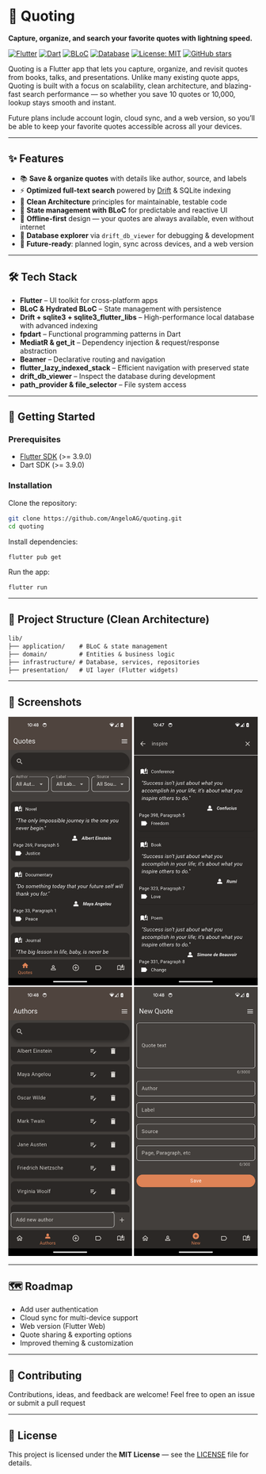 # 📖 Quoting
**Capture, organize, and search your favorite quotes with lightning speed.**

[![Flutter](https://img.shields.io/badge/Flutter-3.9+-blue?logo=flutter)](https://flutter.dev)
[![Dart](https://img.shields.io/badge/Dart-3.9+-0175C2?logo=dart)](https://dart.dev)
[![BLoC](https://img.shields.io/badge/State%20Management-BLoC-blueviolet)](https://bloclibrary.dev)
[![Database](https://img.shields.io/badge/Database-Drift%20%2B%20SQLite-orange)](https://drift.simonbinder.eu)
[![License: MIT](https://img.shields.io/badge/License-MIT-green.svg)](LICENSE)
[![GitHub stars](https://img.shields.io/github/stars/yourusername/quoting?style=social)](https://github.com/AngeloAG/Quoting)

Quoting is a Flutter app that lets you capture, organize, and revisit quotes from books, talks, and presentations.
Unlike many existing quote apps, Quoting is built with a focus on scalability, clean architecture, and blazing-fast search performance — so whether you save 10 quotes or 10,000, lookup stays smooth and instant.

Future plans include account login, cloud sync, and a web version, so you’ll be able to keep your favorite quotes accessible across all your devices.

---

## ✨ Features

- 📚 **Save & organize quotes** with details like author, source, and labels  
- ⚡ **Optimized full-text search** powered by [Drift](https://drift.simonbinder.eu/) & SQLite indexing  
- 🧩 **Clean Architecture** principles for maintainable, testable code  
- 🔄 **State management with BLoC** for predictable and reactive UI  
- 💾 **Offline-first** design — your quotes are always available, even without internet  
- 📝 **Database explorer** via `drift_db_viewer` for debugging & development  
- 🚀 **Future-ready**: planned login, sync across devices, and a web version  

---

## 🛠️ Tech Stack

- **Flutter** – UI toolkit for cross-platform apps  
- **BLoC & Hydrated BLoC** – State management with persistence  
- **Drift + sqlite3 + sqlite3_flutter_libs** – High-performance local database with advanced indexing  
- **fpdart** – Functional programming patterns in Dart  
- **MediatR & get_it** – Dependency injection & request/response abstraction  
- **Beamer** – Declarative routing and navigation  
- **flutter_lazy_indexed_stack** – Efficient navigation with preserved state  
- **drift_db_viewer** – Inspect the database during development  
- **path_provider & file_selector** – File system access  

---

## 🚀 Getting Started

### Prerequisites
- [Flutter SDK](https://docs.flutter.dev/get-started/install) (>= 3.9.0)
- Dart SDK (>= 3.9.0)

### Installation
Clone the repository:
```bash
git clone https://github.com/AngeloAG/quoting.git
cd quoting
```
Install dependencies:
```
flutter pub get
```
Run the app:
```
flutter run
```

---

## 📂 Project Structure (Clean Architecture)

```
lib/
├── application/    # BLoC & state management
├── domain/         # Entities & business logic
├── infrastructure/ # Database, services, repositories
├── presentation/   # UI layer (Flutter widgets)
```

---

## 📸 Screenshots

<p align="center"> <img src="quoting/assets/screenshots/home.png" alt="Home Screen" width="250"/> <img src="quoting/assets/screenshots/search.png" alt="Search Quotes" width="250"/> <img src="quoting/assets/screenshots/authors.png" alt="Quote Details" width="250"/> <img src="quoting/assets/screenshots/new_quote.png" alt="Quote Details" width="250"/> </p>

---

## 🗺️ Roadmap
- Add user authentication
- Cloud sync for multi-device support
- Web version (Flutter Web)
- Quote sharing & exporting options
- Improved theming & customization

---

## 🤝 Contributing
Contributions, ideas, and feedback are welcome!
Feel free to open an issue
 or submit a pull request

--- 

## 📜 License
This project is licensed under the **MIT License** — see the [LICENSE](LICENSE) file for details.
